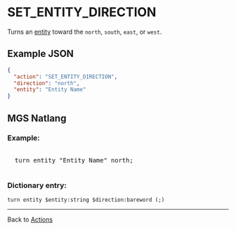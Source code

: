 # SET_ENTITY_DIRECTION

Turns an [entity](entities) toward the `north`, `south`, `east`, or `west`.

## Example JSON

```json
{
  "action": "SET_ENTITY_DIRECTION",
  "direction": "north",
  "entity": "Entity Name"
}
```

## MGS Natlang

### Example:

<pre class="HyperMD-codeblock mgs">

  <span class="verb">turn</span> <span class="sigil">entity</span> <span class="string">"Entity Name"</span> <span class="language-constant">north</span><span class="terminator">;</span>

</pre>

### Dictionary entry:

```
turn entity $entity:string $direction:bareword (;)
```

---

Back to [Actions](actions)
